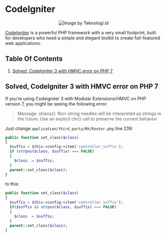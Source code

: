 # CodeIgniter

<div style="text-align:center"><img src="https://berita.teknologi.id/uploads/2018/04/CodeIgniter-620x350-c.png" alt="Image by Teknologi.id"/></div>

[CodeIgniter](https://codeigniter.com) is a powerful PHP framework with a very small footprint, built for developers who need a simple and elegant toolkit to create full-featured web applications.

## Table Of Contents

1. [Solved, CodeIgniter 3 with HMVC error on PHP 7](#solved-codeigniter-3-with-hmvc-error-on-PHP-7)

## Solved, CodeIgniter 3 with HMVC error on PHP 7

If you’re using Codeigniter 3 with Modular Extensions/HMVC on PHP version 7, you might be seeing the following error:

> Message: strpos(): Non-string needles will be interpreted as strings in the future. Use an explicit chr() call to preserve the current behavior

Just change `application/third_party/MX/Router.php` line 239:

```php
public function set_class($class)
{
  $suffix = $this->config->item('controller_suffix');
  if (strpos($class, $suffix) === FALSE)
  {
    $class .= $suffix;
  }
  parent::set_class($class);
} 
```

to this:

```php
public function set_class($class)
{
  $suffix = $this->config->item('controller_suffix');
  if($suffix && strpos($class, $suffix) === FALSE)
  {
    $class .= $suffix;
  }
  parent::set_class($class);
} 
```